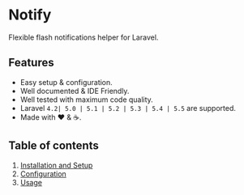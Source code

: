 # Notify

Flexible flash notifications helper for Laravel.

## Features

  * Easy setup &amp; configuration.
  * Well documented &amp; IDE Friendly.
  * Well tested with maximum code quality.
  * Laravel `4.2| 5.0 | 5.1 | 5.2 | 5.3 | 5.4 | 5.5` are supported.
  * Made with :heart: &amp; :coffee:.

## Table of contents

  1. [Installation and Setup](1-Installation-and-Setup.md)
  2. [Configuration](2-Configuration.md)
  3. [Usage](3-Usage.md)
